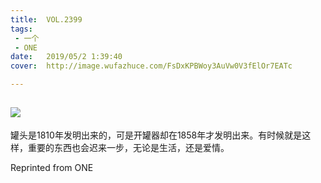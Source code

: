 ```yaml
---
title:	VOL.2399
tags:
 - 一个
 - ONE
date:	2019/05/2 1:39:40
cover:	http://image.wufazhuce.com/FsDxKPBWoy3AuVw0V3fElOr7EATc

---
```

![](http://image.wufazhuce.com/FsDxKPBWoy3AuVw0V3fElOr7EATc)
---

罐头是1810年发明出来的，可是开罐器却在1858年才发明出来。有时候就是这样，重要的东西也会迟来一步，无论是生活，还是爱情。
 
Reprinted from ONE
